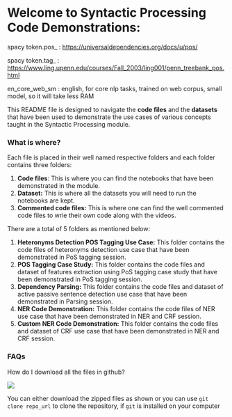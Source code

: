 # Welcome to Syntactic Processing Code Demonstrations:

spacy token.pos_ :   https://universaldependencies.org/docs/u/pos/

spacy token.tag_ :   https://www.ling.upenn.edu/courses/Fall_2003/ling001/penn_treebank_pos.html

en_core_web_sm : english, for core nlp tasks, trained on web corpus, small model, so it will take less RAM


This README file is designed to navigate the **code files** and the **datasets** that have been used to demonstrate the use cases of various concepts taught in the Syntactic Processing module. 

### What is where?

Each file is placed in their well named respective folders and each folder contains three folders:

1. **Code files**: This is where you can find the notebooks that have been demonstrated in the module.
2. **Dataset:** This is where all the datasets you will need to run the notebooks are kept.
3. **Commented code files:** This is where one can find the well commented code files to wrie their own code along with the videos.

There are a total of 5 folders as mentioned below:

1. **Heteronyms Detection POS Tagging Use Case:** This folder contains the code files of heteronyms detection use case that have been demonstrated in PoS tagging session.
2. **POS Tagging Case Study:** This folder contains the code files and dataset of features extraction using PoS tagging case study that have been demonstrated in PoS tagging session.
3. **Dependency Parsing:** This folder contains the code files and dataset of active passive sentence detection use case that have been demonstrated in Parsing session.
4. **NER Code Demonstration:** This folder contains the code files of NER use case that have been demonstrated in NER and CRF session.
5. **Custom NER Code Demonstration:** This folder contains the code files and dataset of CRF use case that have been demonstrated in NER and CRF session.

### FAQs
How do I download all the files in github?

![](FAQ1.PNG)

You can either download the zipped files as shown or you can use `git clone repo_url` to clone the repository, if `git` is installed on your computer
